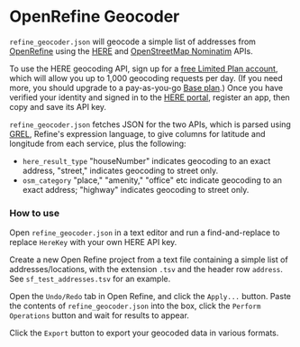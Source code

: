 # OpenRefine Geocoder

`refine_geocoder.json` will geocode a simple list of addresses from [OpenRefine](https://openrefine.org/) using the [HERE](https://www.here.com/docs/bundle/geocoding-and-search-api-developer-guide/page/topics/quick-start.html) and [OpenStreetMap Nominatim](https://nominatim.org/release-docs/latest/api/Search/) APIs.

To use the HERE geocoding API, sign up for a [free Limited Plan account](https://platform.here.com/portal/sign-up?step=verify-identity&aid=www.here.com-hero-pricing), which will allow you up to 1,000 geocoding requests per day. (If you need more, you should upgrade to a pay-as-you-go [Base plan](https://www.here.com/get-started/pricing).) Once you have verified your identity and signed in to the [HERE portal](https://platform.here.com/portal/), register an app, then copy and save its API key.

`refine_geocoder.json` fetches JSON for the two APIs, which is parsed using [GREL](https://openrefine.org/docs/manual/grel), Refine's expression language, to give columns for latitude and longitude from each service, plus the following:

-   `here_result_type` "houseNumber" indicates geocoding to an exact address, "street," indicates geocoding to street only.
-   `osm_category` "place," "amenity," "office" etc indicate geocoding to an exact address; "highway" indicates geocoding to street only.

### How to use

Open `refine_geocoder.json` in a text editor and run a find-and-replace to replace `HereKey` with your own HERE API key.

Create a new Open Refine project from a text file containing a simple list of addresses/locations, with the extension `.tsv` and the header row `address`. See `sf_test_addresses.tsv` for an example.

Open the `Undo/Redo` tab in Open Refine, and click the `Apply...` button. Paste the contents of `refine_geocoder.json` into the box, click the `Perform Operations` button and wait for results to appear.

Click the `Export` button to export your geocoded data in various formats.
